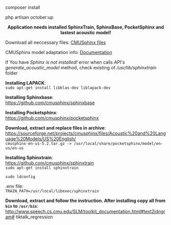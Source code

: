 <p>composer install</p>
<p>php artisan october:up</p>

<p align="center">
    <b>Application needs installed SphinxTrain, SphinxBase, PocketSphinx and lastest acoustic model!</b>
</p>
<p>
    Download all neccessary files:
    <a href="https://sourceforge.net/projects/cmusphinx/files/">CMUSphinx files</a>
</p>
<p>
    CMUSphinx model adaptation info:
    <a href="https://cmusphinx.github.io/wiki/tutorialadapt/">Documentation</a>
</p>
<p>If You have <i>Sphinx is not installed!</i> error when calls API's <i>generate_acoustic_model</i> method, check existing of <i>/usr/lib/sphinxtrain</i> folder</p>

<b>Installing LAPACK</b>:
<br/>
`sudo apt-get install libblas-dev liblapack-dev`

<b>Installing Sphinxbase</b>:<br/>
https://github.com/cmusphinx/sphinxbase

<b>Installing Pocketsphinx</b>:<br/>
https://github.com/cmusphinx/pocketsphinx

<b>Download, extract and replace files in archive</b>:<br/>
https://sourceforge.net/projects/cmusphinx/files/Acoustic%20and%20Language%20Models/US%20English/
<br/>
`cmusphinx-en-us-5.2.tar.gz -> /usr/local/share/pocketsphinx/model/en-us/en-us`

<b>Installing Sphinxtrain</b>:<br/>
https://github.com/cmusphinx/sphinxtrain
<br/>
`sudo apt-get install sphinxtrain`

`sudo ldconfig`

.env file:
<br/>
`TRAIN_PATH=/usr/local/libexec/sphinxtrain`

<b>Download, extract and follow the instruction. After installing copy all from `bin` to `/usr/bin`</b>:</br>
http://www.speech.cs.cmu.edu/SLM/toolkit_documentation.html#text2idngram# tiktalk_regression
